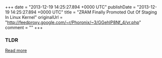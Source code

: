 +++
date = "2013-12-19 14:25:27.894 +0000 UTC"
publishDate = "2013-12-19 14:25:27.894 +0000 UTC"
title = "ZRAM Finally Promoted Out Of Staging In Linux Kernel"
originalUrl = "http://feedproxy.google.com/~r/Phoronix/~3/GGehlP8Nf_4/vr.php"
comment = ""
+++

### TLDR



[Read more](http://feedproxy.google.com/~r/Phoronix/~3/GGehlP8Nf_4/vr.php)
